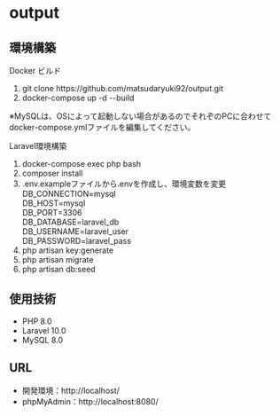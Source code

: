 # output
<h2>環境構築</h2>
<p>Docker ビルド</p>
<ol>
<li>git clone https://github.com/matsudaryuki92/output.git</li>
<li>docker-compose up -d --build
</ol>
<p>※MySQLは、OSによって起動しない場合があるのでそれぞのPCに合わせてdocker-compose.ymlファイルを編集してください。</p>
<p>Laravel環境構築</p>
<ol>
<li>docker-compose exec php bash</li>
<li>composer install</li>

<li>.env.exampleファイルから.envを作成し、環境変数を変更</li>
DB_CONNECTION=mysql<br>
DB_HOST=mysql<br>
DB_PORT=3306<br>
DB_DATABASE=laravel_db<br>
DB_USERNAME=laravel_user<br>
DB_PASSWORD=laravel_pass<br>

<li>php artisan key:generate</li>
<li>php artisan migrate</li>
<li>php artisan db:seed</li>
</ol>
<h2>使用技術</h2>
<ul>
<li>PHP 8.0</li>
<li>Laravel 10.0</li>
<li>MySQL 8.0</li>
</ul>
<h2>URL</h2>
<ul>
<li>開発環境：http://localhost/</li>
<li>phpMyAdmin：http://localhost:8080/</li>
</ul>
